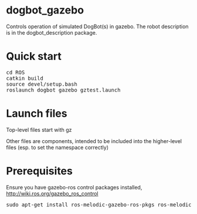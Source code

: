 # dogbot_gazebo

Controls operation of simulated DogBot(s) in gazebo.  The robot description is in the dogbot_description package.

# Quick start

<pre>
cd ROS
catkin build
source devel/setup.bash
roslaunch dogbot_gazebo gztest.launch
</pre>


# Launch files

Top-level files start with gz

Other files are components, intended to be included into the higher-level files (esp. to set the namespace correctly)

# Prerequisites

Ensure you have gazebo-ros control packages installed, http://wiki.ros.org/gazebo_ros_control

<pre>sudo apt-get install ros-melodic-gazebo-ros-pkgs ros-melodic-gazebo-ros-control</pre>
